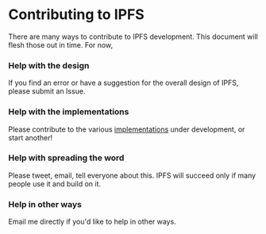 # Contributing to IPFS

There are many ways to contribute to IPFS development. This document will flesh those out in time. For now,

### Help with the design

If you find an error or have a suggestion for the overall design of IPFS, please submit an Issue.

### Help with the implementations

Please contribute to the various [implementations](README.md#implementations) under development, or start another!

### Help with spreading the word

Please tweet, email, tell everyone about this. IPFS will succeed only if many people use it and build on it.

### Help in other ways

Email me directly if you'd like to help in other ways.
